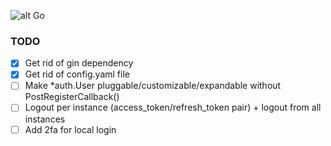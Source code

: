 ![alt Go](https://img.shields.io/github/go-mod/go-version/gobackpack/hamr)

### TODO

* [x] Get rid of gin dependency
* [x] Get rid of config.yaml file
* [ ] Make *auth.User pluggable/customizable/expandable without PostRegisterCallback()
* [ ] Logout per instance (access_token/refresh_token pair) + logout from all instances
* [ ] Add 2fa for local login